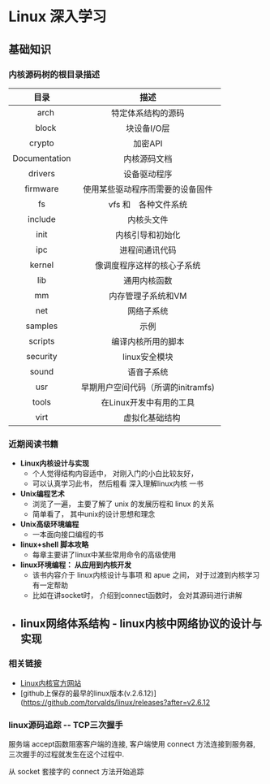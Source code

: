# Linux 深入学习

## 基础知识





### 内核源码树的根目录描述


| 目录 | 描述 |
|  :---------:  | :------------: |
| 　arch  　　　| 特定体系结构的源码　　　　　　　　|
| 　block 　　　| 块设备I/O层            　　　　|
|   crypto　　　| 加密API               　　　　|
|   Documentation  | 内核源码文档           　|
|   drivers     | 设备驱动程序                   |
|   firmware    |  使用某些驱动程序而需要的设备固件 |
|   fs     　　　|  vfs 和　各种文件系统           |
|  include    　| 内核头文件                     |
|  init     　　|  内核引导和初始化               |
|  ipc     　　|   进程间通讯代码                 |
|  kernel     　|      像调度程序这样的核心子系统  |
|  lib     　　|         通用内核函数             |
|  mm     　　　|         内存管理子系统和VM       |
|  net   　　　　|       网络子系统              　|
|  samples     |      示例                 　　　|
|  scripts     |      编译内核所用的脚本          |
|  security     |     linux安全模块             |
|  sound   　　|  语音子系统   　　　　　　　　　　　|
|  usr  　　　　| 早期用户空间代码（所谓的initramfs)   |
|  tools   　　　| 在Linux开发中有用的工具   　　　|
|  virt   　　　| 　虚拟化基础结构   　　　　　　　　|






### 近期阅读书籍

+ **Linux内核设计与实现**
    - 个人觉得结构内容适中， 对刚入门的小白比较友好， 
    - 可以认真学习此书， 然后粗看 深入理解linux内核 一书 
+ **Unix编程艺术**
    - 浏览了一遍， 主要了解了 unix 的发展历程和 linux 的关系
    - 简单看了， 其中unix的设计思想和理念
+ **Unix高级环境编程**
    - 一本面向接口编程的书
+ **linux+shell 脚本攻略**
    - 每章主要讲了linux中某些常用命令的高级使用
+ **linux环境编程： 从应用到内核开发**
    - 该书内容介于 linux内核设计与事项 和 apue 之间， 对于过渡到内核学习有一定帮助
    - 比如在讲socket时， 介绍到connect函数时， 会对其源码进行讲解
+ **linux网络体系结构 - linux内核中网络协议的设计与实现**
    - 




















### 相关链接

+ [Linux内核官方网站](https://www.kernel.org/)
+ [github上保存的最早的linux版本(v.2.6.12)](https://github.com/torvalds/linux/releases?after=v2.6.12


### linux源码追踪 -- TCP三次握手

服务端 accept函数阻塞客户端的连接,
客户端使用 connect 方法连接到服务器, 
三次握手的过程就发生在这个过程中.

从 socket 套接字的 connect 方法开始追踪




